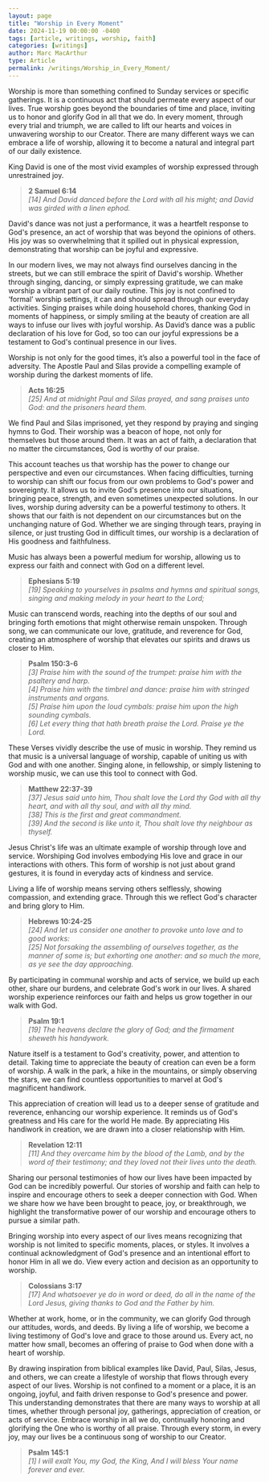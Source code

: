 ```yaml
---
layout: page
title: "Worship in Every Moment"
date: 2024-11-19 00:00:00 -0400
tags: [article, writings, worship, faith]
categories: [writings]
author: Marc MacArthur
type: Article
permalink: /writings/Worship_in_Every_Moment/
---
```


Worship is more than something confined to Sunday services or specific gatherings. It is a continuous act that should permeate every aspect of our lives. True worship goes beyond the boundaries of time and place, inviting us to honor and glorify God in all that we do. In every moment, through every trial and triumph, we are called to lift our hearts and voices in unwavering worship to our Creator. There are many different ways we can embrace a life of worship, allowing it to become a natural and integral part of our daily existence.

King David is one of the most vivid examples of worship expressed through unrestrained joy. 

> **2 Samuel 6:14**  
> *[14] And David danced before the Lord with all his might; and David was girded with a linen ephod.*

David's dance was not just a performance, it was a heartfelt response to God's presence, an act of worship that was beyond the opinions of others. His joy was so overwhelming that it spilled out in physical expression, demonstrating that worship can be joyful and expressive.

In our modern lives, we may not always find ourselves dancing in the streets, but we can still embrace the spirit of David's worship. Whether through singing, dancing, or simply expressing gratitude, we can make worship a vibrant part of our daily routine. This joy is not confined to ‘formal’ worship settings, it can and should spread through our everyday activities. Singing praises while doing household chores, thanking God in moments of happiness, or simply smiling at the beauty of creation are all ways to infuse our lives with joyful worship. As David’s dance was a public declaration of his love for God, so too can our joyful expressions be a testament to God's continual presence in our lives.

Worship is not only for the good times, it’s also a powerful tool in the face of adversity. The Apostle Paul and Silas provide a compelling example of worship during the darkest moments of life. 

> **Acts 16:25**  
> *[25] And at midnight Paul and Silas prayed, and sang praises unto God: and the prisoners heard them.*

We find Paul and Silas imprisoned, yet they respond by praying and singing hymns to God. Their worship was a beacon of hope, not only for themselves but those around them. It was an act of faith, a declaration that no matter the circumstances, God is worthy of our praise.

This account teaches us that worship has the power to change our perspective and even our circumstances. When facing difficulties, turning to worship can shift our focus from our own problems to God's power and sovereignty. It allows us to invite God's presence into our situations, bringing peace, strength, and even sometimes unexpected solutions. In our lives, worship during adversity can be a powerful testimony to others. It shows that our faith is not dependent on our circumstances but on the unchanging nature of God. Whether we are singing through tears, praying in silence, or just trusting God in difficult times, our worship is a declaration of His goodness and faithfulness.

Music has always been a powerful medium for worship, allowing us to express our faith and connect with God on a different level. 

> **Ephesians 5:19**  
> *[19] Speaking to yourselves in psalms and hymns and spiritual songs, singing and making melody in your heart to the Lord;*

Music can transcend words, reaching into the depths of our soul and bringing forth emotions that might otherwise remain unspoken. Through song, we can communicate our love, gratitude, and reverence for God, creating an atmosphere of worship that elevates our spirits and draws us closer to Him.

> **Psalm 150:3-6**  
> *[3] Praise him with the sound of the trumpet: praise him with the psaltery and harp.*  
> *[4] Praise him with the timbrel and dance: praise him with stringed instruments and organs.*  
> *[5] Praise him upon the loud cymbals: praise him upon the high sounding cymbals.*  
> *[6] Let every thing that hath breath praise the Lord. Praise ye the Lord.*

These Verses vividly describe the use of music in worship. They remind us that music is a universal language of worship, capable of uniting us with God and with one another. Singing alone, in fellowship, or simply listening to worship music, we can use this tool to connect with God.

> **Matthew 22:37-39**  
> *[37] Jesus said unto him, Thou shalt love the Lord thy God with all thy heart, and with all thy soul, and with all thy mind.*  
> *[38] This is the first and great commandment.*  
> *[39] And the second is like unto it, Thou shalt love thy neighbour as thyself.*  

Jesus Christ's life was an ultimate example of worship through love and service. Worshiping God involves embodying His love and grace in our interactions with others. This form of worship is not just about grand gestures, it is found in everyday acts of kindness and service.

Living a life of worship means serving others selflessly, showing compassion, and extending grace. Through this we reflect God's character and bring glory to Him. 

> **Hebrews 10:24-25**  
> *[24] And let us consider one another to provoke unto love and to good works:*  
> *[25] Not forsaking the assembling of ourselves together, as the manner of some is; but exhorting one another: and so much the more, as ye see the day approaching.*

By participating in communal worship and acts of service, we build up each other, share our burdens, and celebrate God's work in our lives. A shared worship experience reinforces our faith and helps us grow together in our walk with God.

> **Psalm 19:1**  
> *[19] The heavens declare the glory of God; and the firmament sheweth his handywork.*

Nature itself is a testament to God's creativity, power, and attention to detail. Taking time to appreciate the beauty of creation can even be a form of worship. A walk in the park, a hike in the mountains, or simply observing the stars, we can find countless opportunities to marvel at God's magnificent handiwork.

This appreciation of creation will lead us to a deeper sense of gratitude and reverence, enhancing our worship experience. It reminds us of God's greatness and His care for the world He made. By appreciating His handiwork in creation, we are drawn into a closer relationship with Him.

> **Revelation 12:11**  
> *[11] And they overcame him by the blood of the Lamb, and by the word of their testimony; and they loved not their lives unto the death.*

Sharing our personal testimonies of how our lives have been impacted by God can be incredibly powerful. Our stories of worship and faith can help to inspire and encourage others to seek a deeper connection with God. When we share how we have been brought to peace, joy, or breakthrough, we highlight the transformative power of our worship and encourage others to pursue a similar path.

Bringing worship into every aspect of our lives means recognizing that worship is not limited to specific moments, places, or styles. It involves a continual acknowledgment of God's presence and an intentional effort to honor Him in all we do. View every action and decision as an opportunity to worship.

> **Colossians 3:17**  
> *[17] And whatsoever ye do in word or deed, do all in the name of the Lord Jesus, giving thanks to God and the Father by him.*

Whether at work, home, or in the community, we can glorify God through our attitudes, words, and deeds. By living a life of worship, we become a living testimony of God's love and grace to those around us. Every act, no matter how small, becomes an offering of praise to God when done with a heart of worship.

By drawing inspiration from biblical examples like David, Paul, Silas, Jesus, and others, we can create a lifestyle of worship that flows through every aspect of our lives. Worship is not confined to a moment or a place, it is an ongoing, joyful, and faith driven response to God's presence and power. This understanding demonstrates that there are many ways to worship at all times, whether through personal joy, gatherings, appreciation of creation, or acts of service. Embrace worship in all we do, continually honoring and glorifying the One who is worthy of all praise. Through every storm, in every joy, may our lives be a continuous song of worship to our Creator.

> **Psalm 145:1**  
> *[1] I will exalt You, my God, the King, And I will bless Your name forever and ever.*
